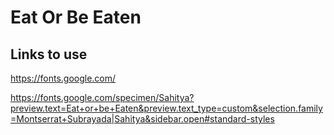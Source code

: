 # Eat Or Be Eaten

## Links to use

https://fonts.google.com/

https://fonts.google.com/specimen/Sahitya?preview.text=Eat+or+be+Eaten&preview.text_type=custom&selection.family=Montserrat+Subrayada|Sahitya&sidebar.open#standard-styles